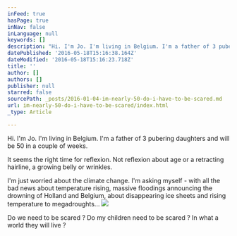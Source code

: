 ```yaml
---
inFeed: true
hasPage: true
inNav: false
inLanguage: null
keywords: []
description: "Hi. I'm Jo. I'm living in Belgium. I'm a father of 3 pubering daughters and will be 50 in a couple of weeks."
datePublished: '2016-05-18T15:16:38.164Z'
dateModified: '2016-05-18T15:16:23.718Z'
title: ''
author: []
authors: []
publisher: null
starred: false
sourcePath: _posts/2016-01-04-im-nearly-50-do-i-have-to-be-scared.md
url: im-nearly-50-do-i-have-to-be-scared/index.html
_type: Article

---
```

Hi. I'm Jo. I'm living in Belgium. I'm a father of 3 pubering daughters and will be 50 in a couple of weeks.

It seems the right time for reflexion. Not reflexion about age or a retracting hairline, a growing belly or wrinkles.

I'm just worried about the climate change. I'm asking myself - with all the bad news about temperature rising, massive floodings announcing the drowning of Holland and Belgium, about disappearing ice sheets and rising temperature to megadroughts...
![](https://the-grid-user-content.s3-us-west-2.amazonaws.com/65e7f4b6-3a34-48d0-b150-ddc256f1ad7d.png)

Do we need to be scared ? Do my children need to be scared ? In what a world they will live ?